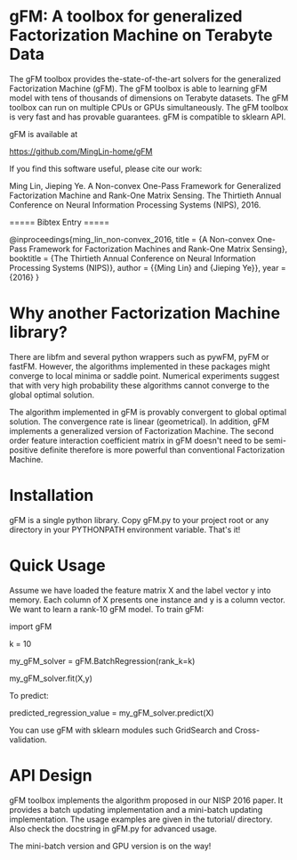 # gFM: A toolbox for generalized Factorization Machine on Terabyte Data #

The gFM toolbox provides the-state-of-the-art solvers for the generalized Factorization Machine (gFM). The gFM toolbox is able to learning gFM model with tens of thousands of dimensions on Terabyte datasets. The gFM toolbox can run on multiple CPUs or GPUs simultaneously. The gFM toolbox is very fast and has provable guarantees. gFM is compatible to sklearn API.

gFM is available at

https://github.com/MingLin-home/gFM

If you find this software useful, please cite our work:

Ming Lin, Jieping Ye. A Non-convex One-Pass Framework for Generalized Factorization Machine and Rank-One Matrix Sensing. The Thirtieth Annual Conference on Neural Information Processing Systems (NIPS), 2016.

===== Bibtex Entry =====

@inproceedings{ming_lin_non-convex_2016,
  title = {A Non-convex One-Pass Framework for Factorization Machines and Rank-One Matrix Sensing}, 
  booktitle = {The Thirtieth Annual Conference on Neural Information Processing Systems (NIPS)},
  author = {{Ming Lin} and {Jieping Ye}},
  year = {2016}
}


Why another Factorization Machine library?
============

There are libfm and several python wrappers such as pywFM, pyFM or fastFM. However, the algorithms implemented in these packages might converge to local minima or saddle point.  Numerical experiments suggest that with very high probability these algorithms cannot converge to the global optimal solution.

The algorithm implemented in gFM is provably convergent to global optimal solution. The convergence rate is linear (geometrical). In addition, gFM implements a generalized version of Factorization Machine. The second order feature interaction coefficient matrix in gFM doesn't need to be semi-positive definite therefore is more powerful than conventional Factorization Machine.


Installation
============
gFM is a single python library. Copy gFM.py to your project root or any directory in your PYTHONPATH environment variable. That's it!


Quick Usage
===========
Assume we have loaded the feature matrix X and the label vector y into memory. Each column of X presents one instance and y is a column vector. We want to learn a rank-10 gFM model. To train gFM:

import gFM

k = 10

my_gFM_solver = gFM.BatchRegression(rank_k=k)

my_gFM_solver.fit(X,y)

To predict:

predicted_regression_value = my_gFM_solver.predict(X)

You can use gFM with sklearn modules such GridSearch and Cross-validation.


API Design
===========

gFM toolbox implements the algorithm proposed in our NISP 2016 paper. It provides a batch updating implementation and a mini-batch updating implementation. The usage examples are given in the tutorial/ directory. Also check the docstring in gFM.py for advanced usage.

The mini-batch version and GPU version is on the way!
